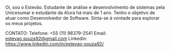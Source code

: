 Oi, sou o Estevão.
Estudante de análise e desenvolvimento de sistemas pela Unicesumar e estudante da Alura há mais de 1 ano.
Tenho o objetivo de atuar como Desenvolvedor de Software.
Sinta-se à vontade para explorar os meus projetos.

CONTATO: 
Telefone: +55 (11) 98379-2541
Email: estevao.souza92@gmail.com
Linkedin: https://www.linkedin.com/in/estevao-souza92/
